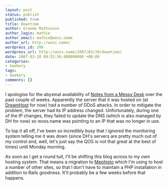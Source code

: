 ```yaml
---
layout: post
status: publish
published: true
title: Downtime
author: Graeme Mathieson
author_login: mathie
author_email: mathie@woss.name
author_url: http://woss.name/
wordpress_id: 399
wordpress_url: http://woss.name/2007/03/20/downtime/
date: 2007-03-20 09:52:56.000000000 +00:00
categories:
- Geekery
tags:
- Geekery
comments: []
---
```

I apologise for the abysmal availability of [Notes from a Messy Desk](http:&#47;&#47;woss.name&#47;) over the past couple of weeks.  Apparently the server that it was hosted on (at [DreamHost](http:&#47;&#47;www.dreamhost.com&#47;) for now) had a number of DDoS attacks.  In order to mitigate the problem, the server had its IP address changed.  Unfortunately, during one of the IP changes, they failed to update the DNS (which is also managed by DH for now) so woss.name was pointing to an IP that was no longer in use.

To top it all off, I've been so incredibly busy that I ignored the monitoring system telling me it was down (since DH's servers are pretty much out of my control and, well, let's just say the QOS is not that great at the best of times) until Monday morning.

As soon as I get a round tuit, I'll be shifting this blog across to my own hosting system.  That means a migration to [Mephisto](http:&#47;&#47;www.mephistoblog.com&#47;) which I'm using to host a number of other sites, so that I don't have to maintain a PHP installation in addition to Rails goodness.  It'll probably be a few weeks before that happens.
